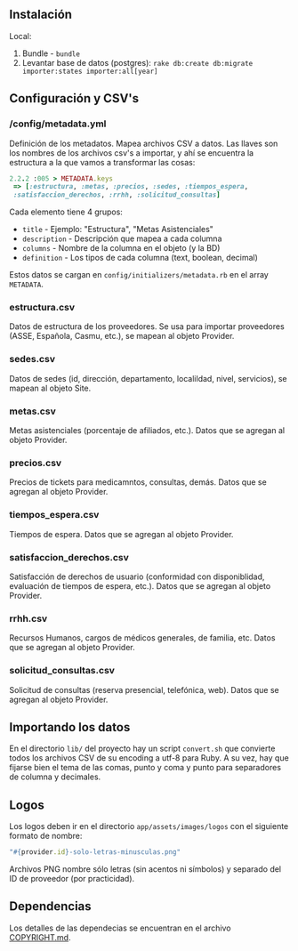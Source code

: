 ## Instalación

Local:

1. Bundle - `bundle`
2. Levantar base de datos (postgres): `rake db:create db:migrate importer:states importer:all[year]`

## Configuración y CSV's

### /config/metadata.yml
Definición de los metadatos. Mapea archivos CSV a datos. Las llaves son los nombres de los archivos csv's a importar, y ahí se encuentra la estructura a la que vamos a transformar las cosas:

```ruby
2.2.2 :005 > METADATA.keys
 => [:estructura, :metas, :precios, :sedes, :tiempos_espera,
 :satisfaccion_derechos, :rrhh, :solicitud_consultas]
```

Cada elemento tiene 4 grupos:
* `title` - Ejemplo: "Estructura", "Metas Asistenciales"
* `description` - Descripción que mapea a cada columna
* `columns` - Nombre de la columna en el objeto (y la BD)
* `definition` - Los tipos de cada columna (text, boolean, decimal)

Estos datos se cargan en `config/initializers/metadata.rb` en el array `METADATA`.

### estructura.csv
Datos de estructura de los proveedores. Se usa para importar proveedores (ASSE, Española, Casmu, etc.), se mapean al objeto Provider.

### sedes.csv
Datos de sedes (id, dirección, departamento, localildad, nivel, servicios), se mapean al objeto Site.

### metas.csv
Metas asistenciales (porcentaje de afiliados, etc.). Datos que se agregan al objeto Provider.

### precios.csv
Precios de tickets para medicamntos, consultas, demás. Datos que se agregan al objeto Provider.

### tiempos_espera.csv
Tiempos de espera. Datos que se agregan al objeto Provider.

### satisfaccion_derechos.csv
Satisfacción de derechos de usuario (conformidad con disponiblidad, evaluación de tiempos de espera, etc.). Datos que se agregan al objeto Provider.

### rrhh.csv
Recursos Humanos, cargos de médicos generales, de familia, etc. Datos que se agregan al objeto Provider.

### solicitud_consultas.csv
Solicitud de consultas (reserva presencial, telefónica, web). Datos que se agregan al objeto Provider.

## Importando los datos

En el directorio `lib/` del proyecto hay un script `convert.sh` que convierte todos los archivos CSV de su encoding a utf-8 para Ruby. A su vez, hay que fijarse bien el tema de las comas, punto y coma y punto para separadores de columna y decimales.

## Logos

Los logos deben ir en el directorio `app/assets/images/logos` con el siguiente formato de nombre:

```ruby
"#{provider.id}-solo-letras-minusculas.png"
```

Archivos PNG nombre sólo letras (sin acentos ni símbolos) y separado del ID de proveedor (por practicidad).

## Dependencias

Los detalles de las dependecias se encuentran en el archivo [COPYRIGHT.md](COPYRIGHT.md).